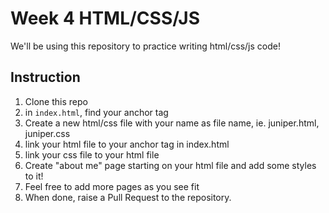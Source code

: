 # Week 4 HTML/CSS/JS

We'll be using this repository to practice writing html/css/js code!

## Instruction
1. Clone this repo
2. in `index.html`, find your anchor tag
3. Create a new html/css file with your name as file name, ie. juniper.html, juniper.css
4. link your html file to your anchor tag in index.html
5. link your css file to your html file
6. Create "about me" page starting on your html file and add some styles to it! 
7. Feel free to add more pages as you see fit
8. When done, raise a Pull Request to the repository.